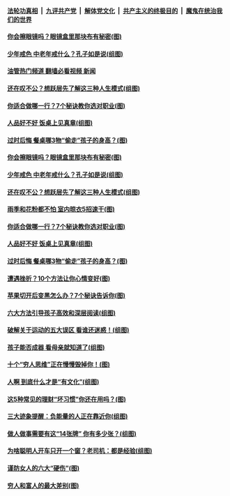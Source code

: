 ####  [法轮功真相](../../../../basic/blob/master/README.md?t=03081612) &nbsp;|&nbsp; [九评共产党](../../../../9ping.md/blob/master/README.md?t=03081612) &nbsp;|&nbsp; [解体党文化](../../../../jtdwh.md/blob/master/README.md?t=03081612)  &nbsp;|&nbsp; [共产主义的终极目的](../../../../gczydzjmd.md/blob/master/README.md?t=03081612) &nbsp;|&nbsp; [魔鬼在统治我们的世界](../../../../mgztzwmdsj.md/blob/master/README.md?t=03081612) 

#### [你会擦眼镜吗？眼镜盒里那块布有秘密(图)](../pages/p8/1030492.md?t=03081612) 

#### [少年戒色 中老年戒什么？孔子如是说(组图)](../pages/p8/1030520.md?t=03081612) 

#### [油管热门频道 翻墙必看视频 新闻](http://129.146.143.75:81/youtube.html?03081612)

#### [还在叹不公？想跃层先了解这三种人生模式(组图)](../pages/p8/1030408.md?t=03081612) 

#### [你适合做哪一行？7个秘诀教你选对职业(图)](../pages/p8/1030407.md?t=03081612) 

#### [人品好不好 饭桌上见真章(组图)](../pages/p8/1023311.md?t=03081612) 

#### [过时后悔 餐桌哪3物“偷走”孩子的身高？(图)](../pages/p8/1030343.md?t=03081612) 

#### [你会擦眼镜吗？眼镜盒里那块布有秘密(图)](../pages/p8/1030492.md?t=03081612) 

#### [少年戒色 中老年戒什么？孔子如是说(组图)](../pages/p8/1030520.md?t=03081612) 

#### [还在叹不公？想跃层先了解这三种人生模式(组图)](../pages/p8/1030408.md?t=03081612) 

#### [雨季和花粉都不怕 室内晾衣5招速干(图)](../pages/p8/1030342.md?t=03081612) 

#### [你适合做哪一行？7个秘诀教你选对职业(图)](../pages/p8/1030407.md?t=03081612) 

#### [人品好不好 饭桌上见真章(组图)](../pages/p8/1023311.md?t=03081612) 

#### [过时后悔 餐桌哪3物“偷走”孩子的身高？(图)](../pages/p8/1030343.md?t=03081612) 

#### [遭遇挫折？10个方法让你心情变好(图)](../pages/p8/1030406.md?t=03081612) 

#### [苹果切开后变黑怎么办？7个秘诀告诉你(图)](../pages/p8/1030291.md?t=03081612) 

#### [六大方法引导孩子高效和深层阅读(组图)](../pages/p8/1030338.md?t=03081612) 

#### [破解关于运动的五大误区 看谁还迷惑！(组图)](../pages/p8/1030340.md?t=03081612) 

#### [孩子能否成器 看母亲就知道了(组图)](../pages/p8/1030218.md?t=03081612) 

#### [十个“穷人思维”正在慢慢毁掉你！(图)](../pages/p8/1030272.md?t=03081612) 

#### [人啊 到底什么才是“有文化”(组图)](../pages/p8/1030293.md?t=03081612) 

#### [这5种常见的理财“坏习惯”你还在用吗？(图)](../pages/p8/1030271.md?t=03081612) 

#### [三大迹象提醒：负能量的人正在靠近你(组图)](../pages/p8/1030246.md?t=03081612) 

#### [做人做事需要有这“14张牌” 你有多少张？(组图)](../pages/p8/1030224.md?t=03081612) 

#### [为啥聪明人开车只开一个窗？老司机：都是经验(组图)](../pages/p8/1030124.md?t=03081612) 

#### [谨防女人的六大“硬伤”(图)](../pages/p8/1030041.md?t=03081612) 

#### [穷人和富人的最大差别(图)](../pages/p8/1030092.md?t=03081612) 

<img src='http://gfw-breaker.win/goodnews/indexes/p8.md' width='0px' height='0px'/>
